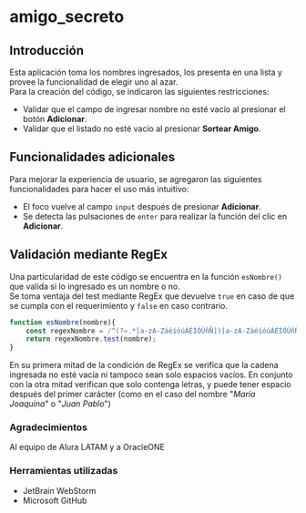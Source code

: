 # amigo_secreto
## Introducción
Esta aplicación toma los nombres ingresados, los presenta en una lista y provee la funcionalidad de elegir uno al azar.\
Para la creación del código, se indicaron las siguientes restricciones:
- Validar que el campo de ingresar nombre no esté vacío al presionar el botón **Adicionar**.
- Validar que el listado no esté vacío al presionar **Sortear Amigo**.

## Funcionalidades adicionales
Para mejorar la experiencia de usuario, se agregaron las siguientes funcionalidades para hacer el uso más intuitivo:
- El foco vuelve al campo ``input`` después de presionar **Adicionar**.
- Se detecta las pulsaciones de ``enter`` para realizar la función del clic en **Adicionar**.

## Validación mediante RegEx
Una particularidad de este código se encuentra en la función ``esNombre()`` que valida si lo ingresado es un nombre o no.\
Se toma ventaja del test mediante RegEx que devuelve ``true`` en caso de que se cumpla con el requerimiento y ``false`` en caso contrario.
```javascript
function esNombre(nombre){
    const regexNombre = /^(?=.*[a-zA-ZáéíóúÁÉÍÓÚñÑ])[a-zA-ZáéíóúÁÉÍÓÚñÑ\s]+$/;
    return regexNombre.test(nombre);
}
```
En su primera mitad de la condición de RegEx se verifica que la cadena ingresada no esté vacía ni tampoco sean solo
espacios vacíos. En conjunto con la otra mitad verifican que solo contenga letras, y puede
tener espacio después del primer carácter (como en el caso del nombre "*María Joaquina*" o "*Juan Pablo*")

### Agradecimientos
Al equipo de Alura LATAM y a OracleONE 

### Herramientas utilizadas
- JetBrain WebStorm
- Microsoft GitHub